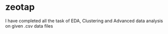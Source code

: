 # zeotap
I have completed all the task of EDA, Clustering and Advanced data analysis on given .csv data files 
